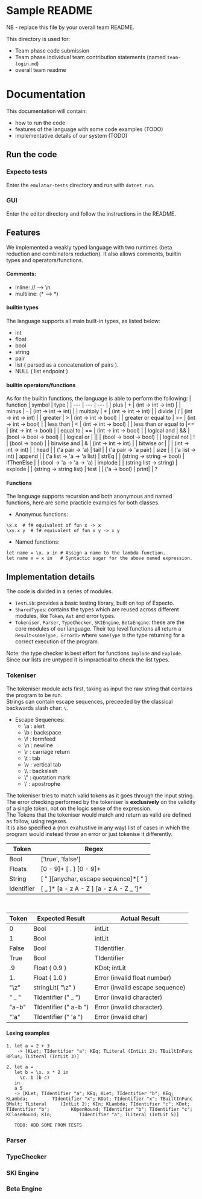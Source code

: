 # Sample README

NB - replace this file by your overall team README.

This directory is used for:

* Team phase code submission
* Team phase individual team contribution statements (named `team-login.md`)
* overall team readme

# Documentation

This documentation will contain:
- how to run the code
- features of the language with some code examples (TODO)
- implementative details of our system (TODO)

## Run the code

### Expecto tests

Enter the `emulator-tests` directory and run with `dotnet run`.

### GUI

Enter the editor directory and follow the instructions in the README. 

## Features

We implemented a weakly typed language with two runtimes (beta reduction and combinators reduction). It also allows comments, builtin types and operators/functions.
#### Comments:
- inline: // --> \n
- multiline: (* --> *)
  
#### builtin types
The language supports all main built-in types, as listed below:
- int
- float
- bool
- string
- pair 
- list ( parsed as a concatenation of pairs ).
- NULL ( list endpoint )

#### builtin operators/functions
As for the builtin functions, the language is able to perform the following:
| function | symbol | type |
| --- | --- | --- |
| plus | + | (int -> int -> int) |
| minus | - | (int -> int -> int) |
| multiply | * | (int -> int -> int) |
| divide | / | (int -> int -> int) |
| greater | > | (int -> int -> bool) |
| greater or equal to | >= | (int -> int -> bool) |
| less than | < | (int -> int -> bool) |
| less than or equal to |<= | (int -> int -> bool) |
| equal to | == | (int -> int -> bool) |
| logical and | && | (bool -> bool -> bool) |
| logical or | \|\| | (bool -> bool -> bool) |
| logical not | ! | (bool -> bool) |
| birwise and | & | (int -> int -> int) |
| bitwise or | | | (int -> int -> int) |
| head | | ('a pair -> 'a)
| tail | | ('a pair -> 'a pair)
| size | | ('a list -> int)
| append | | ('a list -> 'a -> 'a list)
| strEq | | (string -> string -> bool)
| ifThenElse | | (bool -> 'a -> 'a -> 'a)
| implode | | (string list -> string)
| explode | | (string -> string list)
| test | | ('a -> bool)
| print| | ?

#### Functions
The language supports recursion and both anonymous and named functions, here are some practicle examples for both classes.
- Anonymus functions:
```
\x.x  # f# equivalent of fun x -> x
\xy.x y  # f# equivalent of fun x y -> x y 
```
- Named functions:
```
let name = \x. x in # Assign a name to the lambda function.
let name x = x in   # Syntactic sugar for the above named expression.
```
 
## Implementation details
The code is divided in a series of modules.

- `TestLib`: provides a basic testing library, built on top of Expecto.
- `SharedTypes`: contains the types which are reused across different modules,
like `Token`, `Ast` and error types.
- `Tokeniser`, `Parser`, `TypeChecker`, `SKIEngine`, `BetaEngine`: these are the
core modules of our language. Their top level functions all return a
`Result<someType, ErrorT>` where `someType` is the type returning for a correct
execution of the program.

Note: the type checker is best effort for functions `Implode` and `Explode`.
Since our lists are untyped it is impractical to check the list types.

### Tokeniser
The tokeniser module acts first, taking as input the raw string that contains the program to be run. <br>
Strings can contain escape sequences, preceeded by the classical backwards slash char: `\`.
- Escape Sequences:
  - \a : alert
  - \b : backspace
  - \f : formfeed
  - \n : newline
  - \r : carriage return
  - \t : tab
  - \v : vertical tab
  - \\\\ : backslash
  - \\" : quotation mark
  - \\' : apostrophe

The tokeniser tries to match valid tokens as it goes through the input string. The error checking performed by the tokeniser is __exclusively__ on the validity of a single token, not on the logic sense of the expression. <br>
The Tokens that the tokeniser would match and return as valid are defined as follow, using regexes. <br>
It is also specified a (non exahustive in any way) list of cases in which the program would instead throw an error or just tokenise it differently.

| Token | Regex |
| --- | ----- |
| Bool | ['true', 'false'] |
| Floats | [0 - 9]+ [ . ] [0 - 9]+ |
| String| [ " ][anychar, escape sequence]*[ " ] |
| Identifier |  [ _ ]* [a - z A - Z ] [a - z A - Z _ ']* |

<br>

| Token | Expected Result  | Actual Result |
| --- | --- | --- |
| 0 | Bool | intLit|
| 1 | Bool | intLit|
| False | Bool | TIdentifier |
| True | Bool | TIdentifier |
| .9 | Float ( 0.9 ) | KDot; intLit | 
| 1. | Float ( 1.0 ) | Error (invalid float number)
| "\z" | stringLit( "\\z" ) | Error (invalid escape sequence)
| " _ " | TIdentifier (" _ ") | Error (invalid character)
| "a-b" | TIdentifier (" a-b ") | Error (invalid character)
| "'a" | TIdentifier (" 'a ") | Error (invalid char)

#### Lexing examples
```
1. let a = 2 + 3
    -> [KLet; TIdentifier "a"; KEq; TLiteral (IntLit 2); TBuiltInFunc BPlus; TLiteral (IntLit 3)]

2. let a =
   let b = \x. x * 2 in
     \c. b (b c)
   in
   a 5
   -> [KLet; TIdentifier "a"; KEq; KLet; TIdentifier "b"; KEq; KLambda;         TIdentifier "x"; KDot; TIdentifier "x"; TBuiltInFunc BMult; TLiteral     (IntLit 2); KIn; KLambda; TIdentifier "c"; KDot; TIdentifier "b";        KOpenRound; TIdentifier "b"; TIdentifier "c"; KCloseRound; KIn;          TIdentifier "a"; TLiteral (IntLit 5)]

   TODO: ADD SOME FROM TESTS
```

### Parser
### TypeChecker
### SKI Engine
### Beta Engine


